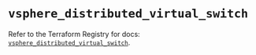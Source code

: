 # `vsphere_distributed_virtual_switch`

Refer to the Terraform Registry for docs: [`vsphere_distributed_virtual_switch`](https://registry.terraform.io/providers/vmware/vsphere/2.14.2/docs/resources/distributed_virtual_switch).
